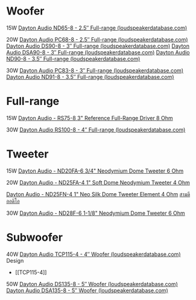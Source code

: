 # Woofer
15W
[Dayton Audio ND65-8 - 2.5″ Full-range (loudspeakerdatabase.com)](https://loudspeakerdatabase.com/Dayton/ND65-8)


20W
[Dayton Audio PC68-8 - 2.5″ Full-range (loudspeakerdatabase.com)](https://loudspeakerdatabase.com/Dayton/PC68-8)
[Dayton Audio DS90-8 - 3″ Full-range (loudspeakerdatabase.com)](https://loudspeakerdatabase.com/Dayton/DS90-8)
[Dayton Audio DSA90-8 - 3″ Full-range (loudspeakerdatabase.com)](https://loudspeakerdatabase.com/Dayton/DSA90-8)
[Dayton Audio ND90-8 - 3.5″ Full-range (loudspeakerdatabase.com)](https://loudspeakerdatabase.com/Dayton/ND90-8)


30W 
[Dayton Audio PC83-8 - 3″ Full-range (loudspeakerdatabase.com)](https://loudspeakerdatabase.com/Dayton/PC83-8)
[Dayton Audio ND91-8 - 3.5″ Full-range (loudspeakerdatabase.com)](https://loudspeakerdatabase.com/Dayton/ND91-8)


# Full-range
15W
[Dayton Audio - RS75-8 3" Reference Full-Range Driver 8 Ohm](https://daytonaudio.com/product/1638/rs75-8-3-reference-full-range-driver-8-ohm)

30W
[Dayton Audio RS100-8 - 4″ Full-range (loudspeakerdatabase.com)](https://loudspeakerdatabase.com/Dayton/RS100-8)

# Tweeter
15W
[Dayton Audio - ND20FA-6 3/4" Neodymium Dome Tweeter 6 Ohm](https://daytonaudio.com/product/60/nd20fa-6-3-4-neodymium-dome-tweeter-6-ohm)

20W
[Dayton Audio - ND25FA-4 1" Soft Dome Neodymium Tweeter 4 Ohm](https://daytonaudio.com/product/1196/nd25fa-4-1-soft-dome-neodymium-tweeter-4-ohm)

[Dayton Audio - ND25FN-4 1" Neo Silk Dome Tweeter Element 4 Ohm](https://daytonaudio.com/product/1194/nd25fn-4-1-neo-silk-dome-tweeter-element-4-ohm)
[สามดีออดิโอ](https://www.samdee-audio.com/product/544/dayton-audio-nd25fn-4-1-silk-dome-neodymium-tweeter-element-4-ohm)


30W
[Dayton Audio - ND28F-6 1-1/8" Neodymium Dome Tweeter 6 Ohm](https://daytonaudio.com/product/62/nd28f-6-1-1-8-neodymium-dome-tweeter-6-ohm)


# Subwoofer

40W
[Dayton Audio TCP115-4 - 4″ Woofer (loudspeakerdatabase.com)](https://loudspeakerdatabase.com/Dayton/TCP115-4)
Design
- [[TCP115-4]]

50W
[Dayton Audio DS135-8 - 5″ Woofer (loudspeakerdatabase.com)](https://loudspeakerdatabase.com/Dayton/DS135-8)
[Dayton Audio DSA135-8 - 5″ Woofer (loudspeakerdatabase.com)](https://loudspeakerdatabase.com/Dayton/DSA135-8)

